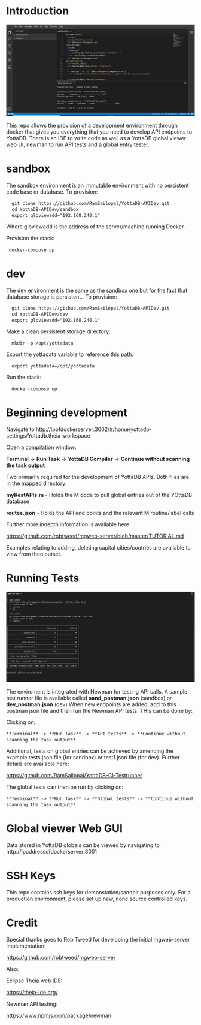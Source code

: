 # Introduction

![Alt text](globtests.PNG?raw=true "Global Tests")

This repo allows the provision of a development environment through docker that gives you everything that you need to develop API endpoints to YottaDB. There is an IDE to write code as well as a YottaDB global viewer web UI, newman to run API tests and a global entry tester.

# sandbox

The sandbox environment is an immutable environment with no persistent code base or database. To provision:

      git clone https://github.com/RamSailopal/YottaDB-APIDev.git
      cd YottaDB-APIDev/sandbox
      export glbviewadd="192.168.240.1"
      
Where glbviewadd is the address of the server/machine running Docker.

Provision the stack:

     docker-compose up
     
# dev

The dev environment is the same as the sandbox one but for the fact that database storage is persistent.. To provision:

      git clone https://github.com/RamSailopal/YottaDB-APIDev.git
      cd YottaDB-APIDev/dev
      export glbviewadd="192.168.240.1"
      
Make a clean persistent storage directory:

      mkdir -p /opt/yottadata
    
Export the yottadata variable to reference this path:

      export yottadata=/opt/yottadata
      
Run the stack:

      docker-compose up


# Beginning development

Navigate to http://ipofdockerserver:3002/#/home/yottadb-settings/Yottadb.theia-workspace

Open a compilation window:

   **Terminal** -> **Run Task** -> **YottaDB Compiler** -> **Continue without scanning the task output**
   
Two primarily required for the development of YottaDB APIs. Both files are in the mapped directory:

**myRestAPIs.m** - Holds the M code to pull global entries out of the YOttaDB database

**routes.json** - Holds the API end points and the relevant M routine/label calls

Further more indepth information is available here:

https://github.com/robtweed/mgweb-server/blob/master/TUTORIAL.md

Examples relating to adding, deleting capital cities/coutries are available to view from then outset.

# Running Tests

![Alt text](apitests.PNG?raw=true "Newman API Tests")

The enviroment is integrated with Newman for testing API calls. A sample test runner file is available called **sand_postman.json** (sandbox) or **dev_postman.json** (dev) When new endpoints are added, add to this postman json file and then run the Newman API tests. THis can be done by:

Clicking on:

    **Terminal** -> **Run Task** -> **API tests** -> **Continue without scanning the task output**
    
Additional, tests on global entries can be achieved by amending the example tests.json file (for sandbox) or test1.json file (for dev). Further details are available here:

https://github.com/RamSailopal/YottaDB-CI-Testrunner

The global tests can then be run by clicking on:

    
    **Terminal** -> **Run Task** -> **Global tests** -> **Continue without scanning the task output**
        
# Global viewer Web GUI

Data stored in YottaDB globals can be viewed by navigating to http://ipaddressofdockerserver:8001

# SSH Keys

This repo contains ssh keys for demonstation/sandpit purposes only. For a production environment, please set up new, none source controlled keys.

# Credit

Special thanks goes to Rob Tweed for developing the initial mgweb-server implementation:

https://github.com/robtweed/mgweb-server

Also:

Eclipse Theia web IDE:

https://theia-ide.org/

Newman API testing:

https://www.npmjs.com/package/newman

